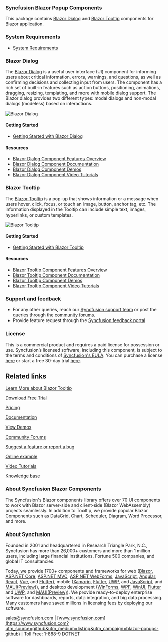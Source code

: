 ### Syncfusion Blazor Popup Components

This package contains [Blazor Dialog](https://www.syncfusion.com/blazor-components/blazor-modal-dialog?utm_source=github&utm_medium=listing&utm_campaign=blazor-popups-github) and [Blazor Tooltip](https://www.syncfusion.com/blazor-components/blazor-tooltip?utm_source=github&utm_medium=listing&utm_campaign=blazor-popups-github) components for Blazor application.

### System Requirements

* [System Requirements](https://blazor.syncfusion.com/documentation/system-requirements?utm_source=github&utm_medium=listing&utm_campaign=blazor-popups-github)

### Blazor Dialog

The [Blazor Dialog](https://www.syncfusion.com/blazor-components/blazor-modal-dialog?utm_source=github&utm_medium=listing&utm_campaign=blazor-popups-github) is a useful user interface (UI) component for informing users about critical information, errors, warnings, and questions, as well as confirming decisions and collecting input from users. The component has a rich set of built-in features such as action buttons, positioning, animations, dragging, resizing, templating, and more with mobile dialog support. The Blazor dialog provides two different types: modal dialogs and non-modal dialogs (modeless) based on interactions.

![Blazor Dialog](https://raw.githubusercontent.com/SyncfusionExamples/github-img/master/blazor/blazor-dialog.png)

#### Getting Started

* [Getting Started with Blazor Dialog](https://blazor.syncfusion.com/documentation/dialog/getting-started?utm_source=github&utm_medium=listing&utm_campaign=blazor-popups-github)

#### Resources

* [Blazor Dialog Component Features Overview](https://www.syncfusion.com/blazor-components/blazor-modal-dialog?utm_source=github&utm_medium=listing&utm_campaign=blazor-popups-github)
* [Blazor Dialog Component Documentation](https://blazor.syncfusion.com/documentation/dialog/getting-started?utm_source=github&utm_medium=listing&utm_campaign=blazor-popups-github)
* [Blazor Dialog Component Demos](https://blazor.syncfusion.com/demos/dialog/default-functionalities?utm_source=github&utm_medium=listing&utm_campaign=blazor-popups-github)
* [Blazor Dialog Component Video Tutorials](https://www.syncfusion.com/tutorial-videos/blazor/dialog?utm_source=github&utm_medium=listing&utm_campaign=blazor-popups-github)

### Blazor Tooltip

The [Blazor Tooltip](https://www.syncfusion.com/blazor-components/blazor-tooltip?utm_source=github&utm_medium=listing&utm_campaign=blazor-popups-github) is a pop-up that shows information or a message when users hover, click, focus, or touch an image, button, anchor tag, etc. The information displayed in the Tooltip can include simple text, images, hyperlinks, or custom templates.

![Blazor Tooltip](https://raw.githubusercontent.com/SyncfusionExamples/github-img/master/blazor/blazor-tooltip.png)

#### Getting Started

* [Getting Started with Blazor Tooltip](https://blazor.syncfusion.com/documentation/tooltip/getting-started?utm_source=github&utm_medium=listing&utm_campaign=blazor-popups-github)

#### Resources

* [Blazor Tooltip Component Features Overview](https://www.syncfusion.com/blazor-components/blazor-tooltip?utm_source=github&utm_medium=listing&utm_campaign=blazor-popups-github)
* [Blazor Tooltip Component Documentation](https://blazor.syncfusion.com/documentation/tooltip/getting-started?utm_source=github&utm_medium=listing&utm_campaign=blazor-popups-github)
* [Blazor Tooltip Component Demos](https://blazor.syncfusion.com/demos/tooltip/default?utm_source=github&utm_medium=listing&utm_campaign=blazor-popups-github)
* [Blazor Tooltip Component Video Tutorials](https://www.syncfusion.com/tutorial-videos/blazor/tooltip?utm_source=github&utm_medium=listing&utm_campaign=blazor-popups-github)

### Support and feedback
* For any other queries, reach our [Syncfusion support team](https://www.syncfusion.com/support/directtrac/incidents/newincident?utm_source=github&utm_medium=listing&utm_campaign=blazor-popups-github) or post the queries through the [community forums](https://www.syncfusion.com/forums/blazor-components?utm_source=github&utm_medium=listing&utm_campaign=blazor-popups-github).
* Provide feature request through the [Syncfusion feedback portal](https://www.syncfusion.com/feedback/blazor-components?utm_source=github&utm_medium=listing&utm_campaign=blazor-popups-github)

### License
This is a commercial product and requires a paid license for possession or use. Syncfusion’s licensed software, including this component, is subject to the terms and conditions of [Syncfusion's EULA](https://www.syncfusion.com/eula/es/?utm_source=github&utm_medium=listing&utm_campaign=blazor-popups-github). You can purchase a license [here]( https://www.syncfusion.com/sales/products?utm_source=github&utm_medium=listing&utm_campaign=blazor-popups-github) or start a free 30-day trial [here](https://www.syncfusion.com/account/manage-trials/start-trials?utm_source=github&utm_medium=listing&utm_campaign=blazor-popups-github).



## Related links

[Learn More about Blazor Tooltip](https://www.syncfusion.com/blazor-components/blazor-tooltip?utm_source=github&utm_medium=listing&utm_campaign=blazor-tooltip-github-samples)

[Download Free Trial](https://www.syncfusion.com/downloads/blazor?utm_source=github&utm_medium=listing&utm_campaign=blazor-tooltip-github-samples)

[Pricing](https://www.syncfusion.com/sales/products/blazor?utm_source=github&utm_medium=listing&utm_campaign=blazor-tooltip-github-samples)

[Documentation](https://blazor.syncfusion.com/documentation/tooltip/getting-started?utm_source=github&utm_medium=listing&utm_campaign=blazor-tooltip-github-samples)

[View Demos](https://blazor.syncfusion.com/demos/tooltip/default-functionalities?utm_source=github&utm_medium=listing&utm_campaign=blazor-tooltip-github-samples)

[Community Forums](https://www.syncfusion.com/forums/blazor-components?utm_source=github&utm_medium=listing&utm_campaign=blazor-tooltip-github-samples)

[Suggest a feature or report a bug](https://www.syncfusion.com/feedback/blazor-components?utm_source=github&utm_medium=listing&utm_campaign=blazor-tooltip-github-samples)

[Online example](https://blazor.syncfusion.com/demos/toolbar/default-functionalities?utm_source=github&utm_medium=listing&utm_campaign=blazor-tooltip-github-samples)

[Video Tutorials](https://www.syncfusion.com/tutorial-videos/blazor/toolbar?utm_source=github&utm_medium=listing&utm_campaign=blazor-tooltip-github-samples)

[Knowledge base](https://www.syncfusion.com/kb/blazor-components?utm_source=github&utm_medium=listing&utm_campaign=blazor-tooltip-github-samples)

### About Syncfusion Blazor Components
The Syncfusion's Blazor components library offers over 70 UI components to work with Blazor server-side and client-side (Blazor WebAssembly) projects seamlessly. In addition to Tooltip, we provide popular Blazor Components such as DataGrid, Chart, Scheduler, Diagram, Word Processor, and more.

### About Syncfusion
Founded in 2001 and headquartered in Research Triangle Park, N.C., Syncfusion has more than 26,000+ customers and more than 1 million users, including large financial institutions, Fortune 500 companies, and global IT consultancies.
 
Today, we provide 1700+ components and frameworks for web ([Blazor](https://www.syncfusion.com/blazor-components?utm_source=github&utm_medium=listing&utm_campaign=blazor-popups-github), [ASP.NET Core](https://www.syncfusion.com/aspnet-core-ui-controls?utm_source=github&utm_medium=listing&utm_campaign=blazor-popups-github), [ASP.NET MVC](https://www.syncfusion.com/aspnet-mvc-ui-controls?utm_source=github&utm_medium=listing&utm_campaign=blazor-popups-github), [ASP.NET WebForms](https://www.syncfusion.com/jquery/aspnet-webforms-ui-controls?utm_source=github&utm_medium=listing&utm_campaign=blazor-popups-github), [JavaScript](https://www.syncfusion.com/javascript-ui-controls?utm_source=github&utm_medium=listing&utm_campaign=blazor-popups-github), [Angular](https://www.syncfusion.com/angular-ui-components?utm_source=github&utm_medium=listing&utm_campaign=blazor-popups-github), [React](https://www.syncfusion.com/react-ui-components?utm_source=github&utm_medium=listing&utm_campaign=blazor-popups-github), [Vue](https://www.syncfusion.com/vue-ui-components?utm_source=github&utm_medium=listing&utm_campaign=blazor-popups-github), and [Flutter](https://www.syncfusion.com/flutter-widgets?utm_source=github&utm_medium=listing&utm_campaign=blazor-popups-github)), mobile ([Xamarin](https://www.syncfusion.com/xamarin-ui-controls?utm_source=github&utm_medium=listing&utm_campaign=blazor-popups-github), [Flutter](https://www.syncfusion.com/flutter-widgets?utm_source=github&utm_medium=listing&utm_campaign=blazor-popups-github), [UWP](https://www.syncfusion.com/uwp-ui-controls?utm_source=github&utm_medium=listing&utm_campaign=blazor-popups-github), and [JavaScript](https://www.syncfusion.com/javascript-ui-controls?utm_source=github&utm_medium=listing&utm_campaign=blazor-popups-github), and [MAUI(Preview)](https://www.syncfusion.com/maui-controls?utm_source=github&utm_medium=listing&utm_campaign=blazor-split-buttons-github)), and desktop development ([WinForms](https://www.syncfusion.com/winforms-ui-controls?utm_source=github&utm_medium=listing&utm_campaign=blazor-popups-github), [WPF](https://www.syncfusion.com/wpf-controls?utm_source=github&utm_medium=listing&utm_campaign=blazor-popups-github), [WinUI](https://www.syncfusion.com/winui-controls?utm_source=github&utm_medium=listing&utm_campaign=blazor-popups-github), [Flutter](https://www.syncfusion.com/flutter-widgets?utm_source=github&utm_medium=listing&utm_campaign=blazor-popups-github) and [UWP](https://www.syncfusion.com/uwp-ui-controls?utm_source=github&utm_medium=listing&utm_campaign=blazor-popups-github), and [MAUI(Preview)](https://www.syncfusion.com/maui-controls?utm_source=github&utm_medium=listing&utm_campaign=blazor-split-buttons-github)). We provide ready-to-deploy enterprise software for dashboards, reports, data integration, and big data processing. Many customers have saved millions in licensing fees by deploying our software.

[sales@syncfusion.com](mailto:sales@syncfusion.com?Subject=Syncfusion%20Blazor%20-%20GitHub) | [www.syncfusion.com](https://www.syncfusion.com?utm_source=github&utm_medium=listing&utm_campaign=blazor-popups-github) | Toll Free: 1-888-9 DOTNET